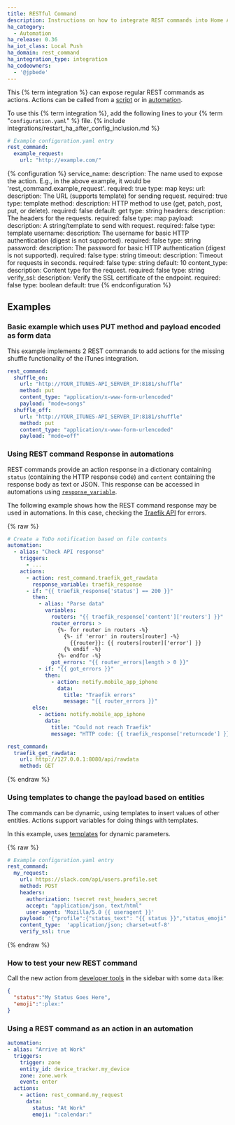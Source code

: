 ```yaml
---
title: RESTful Command
description: Instructions on how to integrate REST commands into Home Assistant.
ha_category:
  - Automation
ha_release: 0.36
ha_iot_class: Local Push
ha_domain: rest_command
ha_integration_type: integration
ha_codeowners:
  - '@jpbede'
---
```


This {% term integration %} can expose regular REST commands as actions. Actions can be called from a [script] or in [automation].

[script]: /integrations/script/
[automation]: /getting-started/automation/

To use this {% term integration %}, add the following lines to your {% term "`configuration.yaml`" %} file.
{% include integrations/restart_ha_after_config_inclusion.md %}

```yaml
# Example configuration.yaml entry
rest_command:
  example_request:
    url: "http://example.com/"
```

{% configuration %}
service_name:
  description: The name used to expose the action. E.g., in the above example, it would be 'rest_command.example_request'.
  required: true
  type: map
  keys:
    url:
      description: The URL (supports template) for sending request.
      required: true
      type: template
    method:
      description: HTTP method to use (get, patch, post, put, or delete).
      required: false
      default: get
      type: string
    headers:
      description: The headers for the requests.
      required: false
      type: map
    payload:
      description: A string/template to send with request.
      required: false
      type: template
    username:
      description: The username for basic HTTP authentication (digest is not supported).
      required: false
      type: string
    password:
      description: The password for basic HTTP authentication (digest is not supported).
      required: false
      type: string
    timeout:
      description: Timeout for requests in seconds.
      required: false
      type: string
      default: 10
    content_type:
      description: Content type for the request.
      required: false
      type: string
    verify_ssl:
      description: Verify the SSL certificate of the endpoint.
      required: false
      type: boolean
      default: true
{% endconfiguration %}

## Examples

### Basic example which uses PUT method and payload encoded as form data

This example implements 2 REST commands to add actions for the missing shuffle functionality of the iTunes integration.

```yaml
rest_command:
  shuffle_on: 
    url: "http://YOUR_ITUNES-API_SERVER_IP:8181/shuffle"
    method: put
    content_type: "application/x-www-form-urlencoded"
    payload: "mode=songs"
  shuffle_off: 
    url: "http://YOUR_ITUNES-API_SERVER_IP:8181/shuffle"
    method: put
    content_type: "application/x-www-form-urlencoded"
    payload: "mode=off"
```

### Using REST command Response in automations

REST commands provide an action response in a dictionary containing `status` (containing the HTTP response code) and `content` containing the response body as text or JSON. This response can be accessed in automations using [`response_variable`](/docs/scripts/perform-actions#use-templates-to-handle-response-data).

The following example shows how the REST command response may be used in automations. In this case, checking the [Traefik API](https://doc.traefik.io/traefik/operations/api/) for errors.

{% raw %}

```yaml
# Create a ToDo notification based on file contents
automation:
  - alias: "Check API response"
    triggers:
      - ...
    actions:
      - action: rest_command.traefik_get_rawdata
        response_variable: traefik_response
      - if: "{{ traefik_response['status'] == 200 }}"
        then:
          - alias: "Parse data"
            variables:
              routers: "{{ traefik_response['content']['routers'] }}"
              router_errors: >
                {%- for router in routers -%}
                  {%- if 'error' in routers[router] -%}
                    {{router}}: {{ routers[router]['error'] }}
                  {% endif -%}
                {%- endfor -%}
              got_errors: "{{ router_errors|length > 0 }}"
          - if: "{{ got_errors }}"
            then:
              - action: notify.mobile_app_iphone
                data:
                  title: "Traefik errors"
                  message: "{{ router_errors }}"
        else:
          - action: notify.mobile_app_iphone
            data:
              title: "Could not reach Traefik"
              message: "HTTP code: {{ traefik_response['returncode'] }}"

rest_command:
  traefik_get_rawdata:
    url: http://127.0.0.1:8080/api/rawdata
    method: GET
```

{% endraw %}

### Using templates to change the payload based on entities

The commands can be dynamic, using templates to insert values of other entities. Actions support variables for doing things with templates.

In this example, uses [templates](/docs/configuration/templating/) for dynamic parameters.

{% raw %}

```yaml
# Example configuration.yaml entry
rest_command:
  my_request:
    url: https://slack.com/api/users.profile.set
    method: POST
    headers:
      authorization: !secret rest_headers_secret
      accept: "application/json, text/html"
      user-agent: 'Mozilla/5.0 {{ useragent }}'
    payload: '{"profile":{"status_text": "{{ status }}","status_emoji": "{{ emoji }}"}}'
    content_type:  'application/json; charset=utf-8'
    verify_ssl: true
```

{% endraw %}

### How to test your new REST command

Call the new action from [developer tools](/docs/tools/dev-tools/) in the sidebar with some `data` like:

```json
{
  "status":"My Status Goes Here",
  "emoji":":plex:"
}
```

### Using a REST command as an action in an automation

```yaml
automation:
- alias: "Arrive at Work"
  triggers:
    trigger: zone
    entity_id: device_tracker.my_device
    zone: zone.work
    event: enter
  actions:
    - action: rest_command.my_request
      data:
        status: "At Work"
        emoji: ":calendar:"
```
